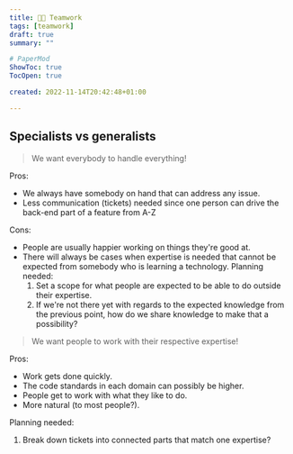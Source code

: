 ```yaml
---
title: 🧑‍🔬 Teamwork
tags: [teamwork]
draft: true
summary: ""

# PaperMod
ShowToc: true
TocOpen: true

created: 2022-11-14T20:42:48+01:00

---
```


## Specialists vs generalists

> We want everybody to handle everything!

Pros:

- We always have somebody on hand that can address any issue.
- Less communication (tickets) needed since one person can drive the back-end part of a feature from A-Z

Cons:

- People are usually happier working on things they're good at.
- There will always be cases when expertise is needed that cannot be expected from somebody who is learning a technology. Planning needed:
    1.  Set a scope for what people are expected to be able to do outside their expertise.
    2.  If we're not there yet with regards to the expected knowledge from the previous point, how do we share knowledge to make that a possibility?

> We want people to work with their respective expertise!

Pros:

- Work gets done quickly.
- The code standards in each domain can possibly be higher.
- People get to work with what they like to do.
- More natural (to most people?).

Planning needed:

1.  Break down tickets into connected parts that match one expertise?
